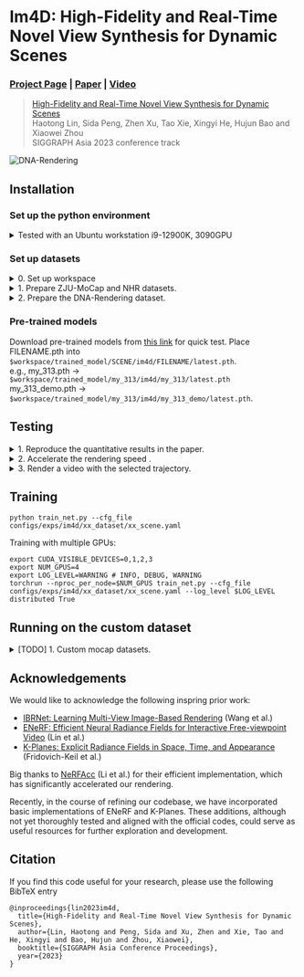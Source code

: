 # Im4D: High-Fidelity and Real-Time Novel View Synthesis for Dynamic Scenes

### [Project Page](https://zju3dv.github.io/im4d) | [Paper](https://drive.google.com/file/d/1MOixYy-TESDvcoL9Qj4V7tDvafqDmibh/view?usp=sharing) | [Video](https://youtu.be/pPl1M5jpK4g)
> [High-Fidelity and Real-Time Novel View Synthesis for Dynamic Scenes](https://drive.google.com/file/d/1MOixYy-TESDvcoL9Qj4V7tDvafqDmibh/view?usp=sharing) \
> Haotong Lin, Sida Peng, Zhen Xu, Tao Xie, Xingyi He, Hujun Bao and Xiaowei Zhou \
> SIGGRAPH Asia 2023 conference track

![DNA-Rendering](https://github.com/haotongl/imgbed/raw/master/im4d/renbody.gif)

<!-- ![ENeRF-Outdoor](https://github.com/haotongl/imgbed/raw/master/im4d/enerf.gif) -->

## Installation

### Set up the python environment
<details> <summary>Tested with an Ubuntu workstation i9-12900K, 3090GPU</summary>

```
conda create -n im4d python=3.10
conda activate im4d
conda install pytorch torchvision torchaudio pytorch-cuda=11.8 -c pytorch -c nvidia # pytorch 2.0.1
pip install git+https://github.com/NVlabs/tiny-cuda-nn/#subdirectory=bindings/torch 
pip install -r requirments.txt
```
</details>

### Set up datasets

<details> <summary>0. Set up workspace</summary>

The workspace is the disk directory that stores datasets, training logs, checkpoints and results. Please ensure it has enough disk space. 

```
export workspace=$PATH_TO_YOUR_WORKSPACE
```
</details>

<details> <summary>1. Prepare ZJU-MoCap and NHR datasets.</summary>

Please refer to [mlp_maps](https://github.com/zju3dv/mlp_maps/blob/master/INSTALL.md) to download ZJU-MoCap and NHR datasets.
After downloading, place them into `$workspace/zju-mocap` and `$workspace/NHR`, respectively.
</details>
<details> <summary>2. Prepare the DNA-Rendering dataset.</summary>

Since the license of the [DNA-Rendering](https://dna-rendering.github.io/index.html) dataset does not allow distribution, we cannot release the processed dataset publicly.
You can download the DNA-Rendering dataset at [here](https://dna-rendering.github.io/inner-download.html) or [OpenXLab](https://openxlab.org.cn/datasets/OpenXDLab/DNA-Rendering) . If someone is interested at the processed data, please email me (haotongl@outlook.com).
You need to cite [DNA-Rendering](https://dna-rendering.github.io/index.html) if you find this data useful.
</details> 

<!-- <details> <summary>3. [TODO] Prepare the dynerf dataset.</summary> -->
<!-- </details> -->

<!-- <details> <summary>4. [TODO] Prepare the ENeRF-Outdoor dataset.</summary> -->
<!-- </details> -->

### Pre-trained models

Download pre-trained models from [this link](https://drive.google.com/drive/folders/1_huSP1XOG-HttZwu-JxmICrsR9YQOpkm?usp=sharing) for quick test. Place FILENAME.pth into\
`$workspace/trained_model/SCENE/im4d/FILENAME/latest.pth`. \
e.g., my_313.pth -> `$workspace/trained_model/my_313/im4d/my_313/latest.pth` \
my_313_demo.pth -> `$workspace/trained_model/my_313/im4d/my_313_demo/latest.pth`.

## Testing

<details> <summary>1. Reproduce the quantitative results in the paper.</summary>

```
python run.py --type evaluate --cfg_file configs/exps/im4d/xx_dataset/xx_scene.yaml save_result True
```

For the NHR dataset, please firstly download [the preprocessed data](https://drive.google.com/drive/folders/1rA1gzzub6TkGIuu-LaqYwwwiJm4svK2F?usp=sharing) and place them into `$workspace/evaluation`. This evaluation setting is taken from [mlp_maps](https://zju3dv.github.io/mlp_maps/).
Then run one more command to report the PSNR metric:
```
python scripts/evaluate/im4d/eval_nhr.py --gt_path $workspace/evaluation/sport_1_easymocap --output_path $workspace/result/sport_1_easymocap/im4d/sport1_release/default/step00999999/rgb_0
```
</details>

<details> <summary>2. Accelerate the rendering speed .</summary>
First, precompute the binary fields.

```
python run.py --type cache_grid --cfg_file configs/exps/im4d/renbody/0013_01.yaml --configs configs/components/opts/cache_grid.yaml grid_tag default
```
You may need to change the frames and grid_resolution to fit your scene. 
For example, the scene in ZJU-MoCap has 300 frames and its height is z-axis:
```
python run.py --type cache_grid --cfg_file configs/exps/im4d/zju/my_313.yaml --configs configs/components/opts/cache_grid.yaml grid_tag default grid_resolution 128,128,256 test_dataset.frame_sample 0,300,1
```


Then, render images with the precomputed binary fields.

```
python run.py --type evaluate --cfg_file configs/exps/im4d/renbody/0013_01.yaml --configs configs/components/opts/fast_render.yaml grid_tag default save_result True
```

You may try slightly decreasing sigma_thresh (default: 5.0) to preserve more voxels.

</details>


<details> <summary>3. Render a video with the selected trajectory.</summary>


```
python run.py --type evaluate --cfg_file configs/exps/im4d/renbody/0013_01.yaml --configs configs/components/opts/render_path/renbody_path.yaml
```
We can render it with the precomputed binary fields by adding one more argument:

```
python run.py --type evaluate --cfg_file configs/exps/im4d/renbody/0013_01.yaml --configs configs/components/opts/render_path/renbody_path.yaml --configs configs/components/opts/fast_render.yaml
```

For better performance, you can use our pre-trained demo models which are trained with all camera views.

```
python run.py --type evaluate --cfg_file configs/exps/im4d/zju/my_313.yaml   --configs configs/components/opts/fast_render.yaml --configs configs/components/opts/render_path/zju_path.yaml exp_name_tag demo
```



</details>

## Training

```
python train_net.py --cfg_file configs/exps/im4d/xx_dataset/xx_scene.yaml
```

Training with multiple GPUs:
```
export CUDA_VISIBLE_DEVICES=0,1,2,3
export NUM_GPUS=4
export LOG_LEVEL=WARNING # INFO, DEBUG, WARNING
torchrun --nproc_per_node=$NUM_GPUS train_net.py --cfg_file configs/exps/im4d/xx_dataset/xx_scene.yaml --log_level $LOG_LEVEL distributed True
```


<!-- ## Results -->
<!-- We will release  -->
## Running on the custom dataset

<details> <summary>[TODO] 1. Custom mocap datasets.</summary>
</details>


## Acknowledgements
We would like to acknowledge the following inspring prior work:
- [IBRNet: Learning Multi-View Image-Based Rendering](https://ibrnet.github.io/) (Wang et al.)
- [ENeRF: Efficient Neural Radiance Fields for Interactive Free-viewpoint Video](https://zju3dv.github.io/enerf) (Lin et al.)
- [K-Planes: Explicit Radiance Fields in Space, Time, and Appearance](https://sarafridov.github.io/K-Planes/) (Fridovich-Keil et al.)

Big thanks to [NeRFAcc](https://www.nerfacc.com/) (Li et al.) for their efficient implementation, which has significantly accelerated our rendering.

Recently, in the course of refining our codebase, we have incorporated basic implementations of ENeRF and K-Planes. These additions, although not yet thoroughly tested and aligned with the official codes, could serve as useful resources for further exploration and development.
## Citation

If you find this code useful for your research, please use the following BibTeX entry

```
@inproceedings{lin2023im4d,
  title={High-Fidelity and Real-Time Novel View Synthesis for Dynamic Scenes},
  author={Lin, Haotong and Peng, Sida and Xu, Zhen and Xie, Tao and He, Xingyi and Bao, Hujun and Zhou, Xiaowei},
  booktitle={SIGGRAPH Asia Conference Proceedings},
  year={2023}
}
```
